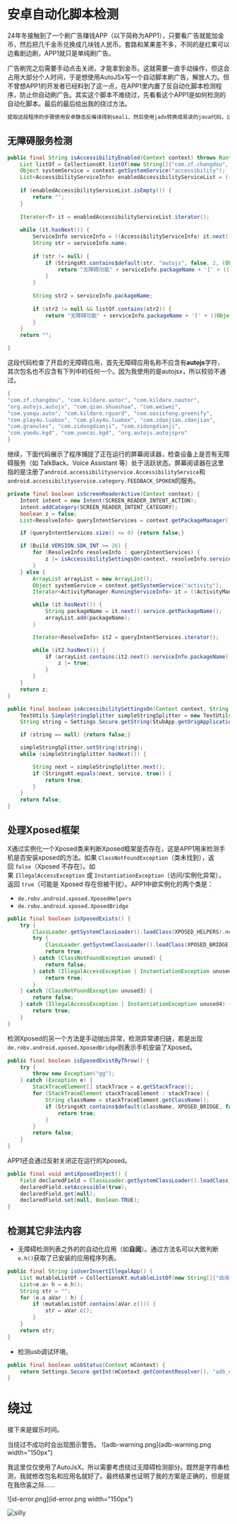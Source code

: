# 安卓自动化脚本检测

24年冬接触到了一个刷广告赚钱APP（以下简称为APP1），只要看广告就能加金币，然后把几千金币兑换成几块钱人民币。套路和某果差不多，不同的是红果可以边看剧边刷，APP1就只是单纯刷广告。

广告刷完之后需要手动点击关闭，才能拿到金币。这就需要一直手动操作，但这会占用大部分个人时间，于是想使用AutoJSx写一个自动脚本刷广告，解放人力。但不曾想APP1的开发者已经料到了这一点，在APP1里内置了反自动化脚本检测程序，防止你自动刷广告。其实这个脚本不难绕过，先看看这个APP1是如何检测的自动化脚本。最后的最后给出我的绕过方法。

```alert type=note
提取这段程序的步骤使用安卓静态反编译得到smali，然后使用jadx转换成易读的java代码，过程不在此描述。
```

## 无障碍服务检测

```java
public final String isAccessibilityEnabled(Context context) throws RuntimeException {
	List listOf = CollectionsKt.listOf(new String[]{"com.zf.changdou", "com.kildare.autor", "com.kildare.nautor", "org.autojs.autojs", "com.qian.shuashua", "com.weiwei", "com.yuequ.auto", "com.kildare.rguard", "com.oasisfeng.greenify", "com.play4u.luabox", "com.play4u.luabox", "com.zdanjian.zdanjian", "com.granules", "com.zidongdianji", "com.zidongdianji", "com.yuedu.kgd", "com.yuecai.kgd", "org.autojs.autojspro"});
	Object systemService = context.getSystemService("accessibility");
	List<AccessibilityServiceInfo> enabledAccessibilityServiceList = ((AccessibilityManager) systemService).getEnabledAccessibilityServiceList(16);
	
    if (enabledAccessibilityServiceList.isEmpty()) {
		return "";
	}
	
    Iterator<T> it = enabledAccessibilityServiceList.iterator();
	
    while (it.hasNext()) {
		ServiceInfo serviceInfo = ((AccessibilityServiceInfo) it.next()).getResolveInfo().serviceInfo;
		String str = serviceInfo.name;
		
        if (str != null) {
			if (StringsKt.contains$default(str, "autojs", false, 2, (Object) null)) {
	    		return "无障碍功能" + serviceInfo.packageName + '[' + ((Object) serviceInfo.applicationInfo.nonLocalizedLabel) + ']';
			}
		}
		
        String str2 = serviceInfo.packageName;
		
        if (str2 != null && listOf.contains(str2)) {
			return "无障碍功能" + serviceInfo.packageName + '[' + ((Object) serviceInfo.applicationInfo.nonLocalizedLabel) + ']';
		}
	}
	return "";

}
```

这段代码检查了开启的无障碍应用，首先无障碍应用名称不应含有**autojs**字符，其次包名也不应含有下列中的任何一个。因为我使用的是autojsx，所以校验不通过。

```C
{
"com.zf.changdou", "com.kildare.autor", "com.kildare.nautor", 
"org.autojs.autojs", "com.qian.shuashua", "com.weiwei", 
"com.yuequ.auto", "com.kildare.rguard", "com.oasisfeng.greenify", 
"com.play4u.luabox", "com.play4u.luabox", "com.zdanjian.zdanjian", 
"com.granules", "com.zidongdianji", "com.zidongdianji", 
"com.yuedu.kgd", "com.yuecai.kgd", "org.autojs.autojspro"
}
```

继续，下面代码展示了程序捕捉了正在运行的屏幕阅读器，检查设备上是否有无障碍服务（如 TalkBack、Voice Assistant 等）处于活跃状态。屏幕阅读器在这里指的是注册了`android.accessibilityservice.AccessibilityService`和`android.accessibilityservice.category.FEEDBACK_SPOKEN`的服务。

```java
private final boolean isScreenReaderActive(Context context) {
	Intent intent = new Intent(SCREEN_READER_INTENT_ACTION);
	intent.addCategory(SCREEN_READER_INTENT_CATEGORY);
	boolean z = false;
	List<ResolveInfo> queryIntentServices = context.getPackageManager().queryIntentServices(intent, 0);

	if (queryIntentServices.size() <= 0) {return false;}

	if (Build.VERSION.SDK_INT >= 26) {
		for (ResolveInfo resolveInfo : queryIntentServices) {
			z |= isAccessibilitySettingsOn(context, resolveInfo.serviceInfo.packageName + '/' + resolveInfo.serviceInfo.name);
		}
	} else {
		ArrayList arrayList = new ArrayList();
		Object systemService = context.getSystemService("activity");
		Iterator<ActivityManager.RunningServiceInfo> it = ((ActivityManager) systemService).getRunningServices(Integer.MAX_VALUE).iterator();

		while (it.hasNext()) {
			String packageName = it.next().service.getPackageName();
			arrayList.add(packageName);
		}

		Iterator<ResolveInfo> it2 = queryIntentServices.iterator();

		while (it2.hasNext()) {
			if (arrayList.contains(it2.next().serviceInfo.packageName)) {
				z |= true;
			}
		}
	}
	return z;
}

public final boolean isAccessibilitySettingsOn(Context context, String service) {
	TextUtils.SimpleStringSplitter simpleStringSplitter = new TextUtils.SimpleStringSplitter(':');
	String string = Settings.Secure.getString(StubApp.getOrigApplicationContext(context.getApplicationContext()).getContentResolver(), "enabled_accessibility_services");

	if (string == null) {return false;}

	simpleStringSplitter.setString(string);
	while (simpleStringSplitter.hasNext()) {

		String next = simpleStringSplitter.next();
		if (StringsKt.equals(next, service, true)) {
			return true;
		}
	}
	return false;
}
```

## 处理Xposed框架

X通过实例化一个Xposed类来判断Xposed框架是否存在，这是APP1用来检测手机是否安装xposed的方法。如果 `ClassNotFoundException`（类未找到），返回 `false`（Xposed 不存在）。如果 `IllegalAccessException` 或 `InstantiationException`（访问/实例化异常），返回 `true`（可能是 Xposed 存在但被干扰）。APP1中欲实例化的两个类是：
- `de.robv.android.xposed.XposedHelpers`    
- `de.robv.android.xposed.XposedBridge`
```java
public final boolean isXposedExists() {
	try {
		ClassLoader.getSystemClassLoader().loadClass(XPOSED_HELPERS).newInstance();
		try {
			ClassLoader.getSystemClassLoader().loadClass(XPOSED_BRIDGE).newInstance();
			return true;
		} catch (ClassNotFoundException unused) {
			return false;
		} catch (IllegalAccessException | InstantiationException unused2) {
			return true;
		}
	} catch (ClassNotFoundException unused3) {
		return false;
	} catch (IllegalAccessException | InstantiationException unused4) {
		return true;
	}
}
```

检测Xposed的另一个方法是手动抛出异常，检测异常递归链，若是出现`de.robv.android.xposed.XposedBridge`则表示手机安装了Xposed。
```java
public final boolean isEposedExistByThrow() {
	try {
		throw new Exception("gg");
	} catch (Exception e) {
		StackTraceElement[] stackTrace = e.getStackTrace();
		for (StackTraceElement stackTraceElement : stackTrace) {
			String className = stackTraceElement.getClassName();
			if (StringsKt.contains$default(className, XPOSED_BRIDGE, false, 2, (Object) null)) {
				return true;
			}
		}
		return false;
	}
}
```

APP1还会通过反射关闭正在运行的Xposed。
```java
public final void antiXposedInject() {
	Field declaredField = ClassLoader.getSystemClassLoader().loadClass(XPOSED_BRIDGE).getDeclaredField("disableHooks");
	declaredField.setAccessible(true);
	declaredField.get(null);
	declaredField.set(null, Boolean.TRUE);
}
```

## 检测其它非法内容

- 无障碍检测列表之外的的自动化应用（如**自阅**）。通过方法名可以大致判断`e.h()`获取了已安装的应用程序列表。
```java
public final String isUserInsertIllegalApp() {
	List mutableListOf = CollectionsKt.mutableListOf(new String[]{"自阅"});
	List<e.a> h = e.h();
	String str = "";
	for (e.a aVar : h) {
		if (mutableListOf.contains(aVar.c())) {
			str = aVar.c();
		}
	}
	return str;
}
```

- 检测usb调试环境。
```java
public final boolean usbStatus(Context mContext) {
	return Settings.Secure.getInt(mContext.getContentResolver(), "adb_enabled", 0) > 0;
}
```

# 绕过

接下来是娱乐时间。

当绕过不成功时会出现图示警告。
![adb-warning.png](adb-warning.png width="150px")

我这里仅仅使用了AutoJsX，所以需要考虑绕过无障碍检测部分。既然是字符串检测，我就修改包名和应用名就好了。最终结果也证明了我的方案是正确的，但是就在我欣喜之际……

![id-error.png](id-error.png width="150px")

![silly](emoji-silly.png)
